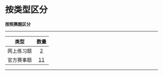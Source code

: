 # 按类型区分

**按照赛题区分**  

---

| 类型 | 数量 |
|:---:|:---:|
| 网上练习题|[2](web.html)|
| 官方赛事题|[11](comp.html)|

---

